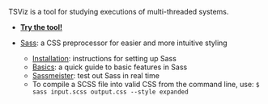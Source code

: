 TSViz is a tool for studying executions of multi-threaded systems.

* [**Try the tool!**](http://bestchai.bitbucket.org/tsviz/)

* [Sass](http://sass-lang.com/): a CSS preprocessor for easier and more intuitive styling

	- [Installation](http://sass-lang.com/install): instructions for setting up Sass
	- [Basics](http://sass-lang.com/guide): a quick guide to basic features in Sass
	- [Sassmeister](http://sassmeister.com/): test out Sass in real time
	- To compile a SCSS file into valid CSS from the command line, use:
	  ```$ sass input.scss output.css --style expanded```